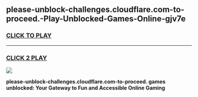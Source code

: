 
## please-unblock-challenges.cloudflare.com-to-proceed.-Play-Unblocked-Games-Online-gjv7e
<h3>
<a href="https://premium76.site?title=please-unblock-challenges.cloudflare.com-to-proceed.&ref=25A">CLICK TO PLAY</a></h3>
<hr>

<h3>
<a href="https://premium76.site?title=please-unblock-challenges.cloudflare.com-to-proceed.&ref=25A">CLICK 2 PLAY</a>
  
</h3>

<a href="https://premium76.site?title=please-unblock-challenges.cloudflare.com-to-proceed.&ref=25A"><img src="https://clearcache.store/games.png"></a>


**please-unblock-challenges.cloudflare.com-to-proceed. games unblocked: Your Gateway to Fun and Accessible Online Gaming**
